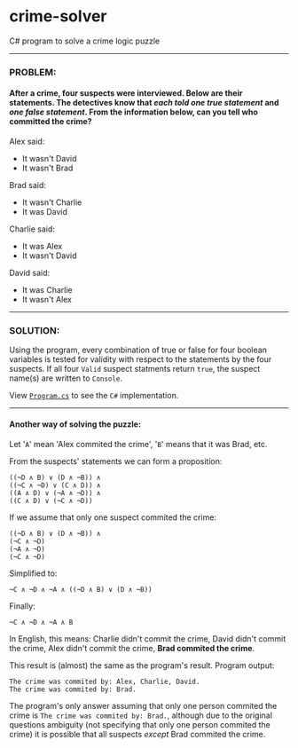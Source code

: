 # crime-solver
C# program to solve a crime logic puzzle

---

### PROBLEM:

#### After a crime, four suspects were interviewed. Below are their statements. The detectives know that *each told one true statement* and *one false statement*. From the information below, can you tell who committed the crime?

Alex said:

- It wasn't David
- It wasn't Brad

Brad said:

- It wasn't Charlie
- It was David

Charlie said:

- It was Alex
- It wasn't David

David said:

- It was Charlie
- It wasn't Alex

---

### SOLUTION:

Using the program, every combination of true or false for four boolean variables is tested for validity with respect to the statements by the four suspects. If all four `Valid` suspect statments return `true`, the suspect name(s) are written to `Console`.

View [`Program.cs`](https://github.com/jamesevickery/crime-solver/blob/master/CrimeSolver/Program.cs) to see the `C#` implementation.

---

#### Another way of solving the puzzle:

Let '`A`' mean 'Alex commited the crime', '`B`' means that it was Brad, etc.

From the suspects' statements we can form a proposition:

    ((¬D ∧ B) ∨ (D ∧ ¬B)) ∧
    ((¬C ∧ ¬D) ∨ (C ∧ D)) ∧
    ((A ∧ D) ∨ (¬A ∧ ¬D)) ∧
    ((C ∧ D) ∨ (¬C ∧ ¬D))
    
If we assume that only one suspect commited the crime:

    ((¬D ∧ B) ∨ (D ∧ ¬B)) ∧
    (¬C ∧ ¬D)
    (¬A ∧ ¬D)
    (¬C ∧ ¬D)

Simplified to:

    ¬C ∧ ¬D ∧ ¬A ∧ ((¬D ∧ B) ∨ (D ∧ ¬B))

Finally:

    ¬C ∧ ¬D ∧ ¬A ∧ B

In English, this means: Charlie didn't commit the crime, David didn't commit the crime, Alex  didn't commit the crime, **Brad commited the crime**.

This result is (almost) the same as the program's result. Program output:

    The crime was commited by: Alex, Charlie, David.
    The crime was commited by: Brad.

The program's only answer assuming that only one person commited the crime is `The crime was commited by: Brad.`, although due to the original questions ambiguity (not specifying that only one person commited the crime) it is possible that all suspects *except* Brad commited the crime.
